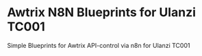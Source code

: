 # Awtrix N8N Blueprints for Ulanzi TC001
Simple Blueprints for Awtrix API-control via n8n for Ulanzi TC001
